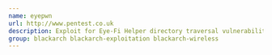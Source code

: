 ```yaml
---
name: eyepwn
url: http://www.pentest.co.uk
description: Exploit for Eye-Fi Helper directory traversal vulnerability URL : http://www.
group: blackarch blackarch-exploitation blackarch-wireless
---
```

